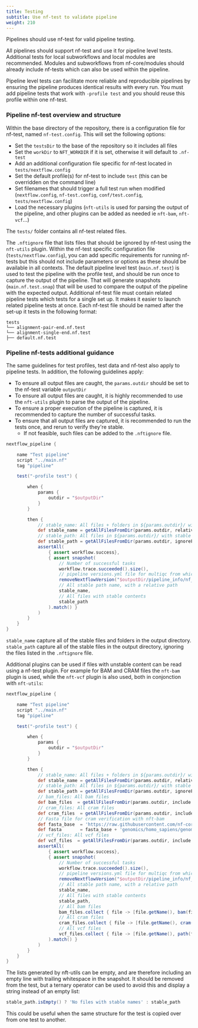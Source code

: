 ```yaml
---
title: Testing
subtitle: Use nf-test to validate pipeline
weight: 210
---
```


Pipelines should use nf-test for valid pipeline testing.

All pipelines should support nf-test and use it for pipeline level tests.
Additional tests for local subworkflows and local modules are recommended.
Modules and subworkflows from nf-core/modules should already include nf-tests which can also be used within the pipeline.

Pipeline level tests can facilitate more reliable and reproducible pipelines by ensuring the pipeline produces identical results with every run.
You must add pipeline tests that work with `-profile test` and you should reuse this profile within one nf-test.

### Pipeline nf-test overview and structure

Within the base directory of the repository, there is a configuration file for nf-test, named `nf-test.config`.
This will set the following options:

- Set the `testsDir` to the base of the repository so it includes all files
- Set the `workDir` to `NFT_WORKDIR` if it is set, otherwise it will default to `.nf-test`
- Add an additional configuration file specific for nf-test located in `tests/nextflow.config`
- Set the default profile(s) for nf-test to include `test` (this can be overridden on the command line)
- Set filenames that should trigger a full test run when modified (`nextflow.config`, `nf-test.config`, `conf/test.config`, `tests/nextflow.config`)
- Load the necessary plugins (`nft-utils` is used for parsing the output of the pipeline, and other plugins can be added as needed ie `nft-bam`, `nft-vcf`...)

The `tests/` folder contains all nf-test related files.

The `.nftignore` file that lists files that should be ignored by nf-test using the `nft-utils` plugin.
Within the nf-test specific configuration file (`tests/nextflow.config`), you can add specific requirements for running nf-tests but this should not include parameters or options as these should be available in all contexts.
The default pipeline level test (`main.nf.test`) is used to test the pipeline with the profile test, and should be run once to capture the output of the pipeline.
That will generate snapshots (`main.nf.test.snap`) that will be used to compare the output of the pipeline with the expected output.
Additional nf-test file must contain related pipeline tests which tests for a single set up.
It makes it easier to launch related pipeline tests at once.
Each nf-test file should be named after the set-up it tests in the following format:

```tree
tests
└── alignment-pair-end.nf.test
└── alignment-single-end.nf.test
├── default.nf.test
```

### Pipeline nf-tests additional guidance

The same guidelines for test profiles, test data and nf-test also apply to pipeline tests.
In addition, the following guidelines apply:

- To ensure all output files are caught, the `params.outdir` should be set to the nf-test variable `outputDir`
- To ensure all output files are caught, it is highly recommended to use the `nft-utils` plugin to parse the output of the pipeline.
- To ensure a proper execution of the pipeline is captured, it is recommended to capture the number of successful tasks.
- To ensure that all output files are captured, it is recommended to run the tests once, and rerun to verify they're stable.
  - If not feasible, such files can be added to the `.nftignore` file.

```groovy title="main.nf.test"
nextflow_pipeline {

    name "Test pipeline"
    script "../main.nf"
    tag "pipeline"

    test("-profile test") {

        when {
            params {
                outdir = "$outputDir"
            }
        }

        then {
            // stable_name: All files + folders in ${params.outdir}/ with a stable name
            def stable_name = getAllFilesFromDir(params.outdir, relative: true, includeDir: true, ignore: ['pipeline_info/*.{html,json,txt}'])
            // stable_path: All files in ${params.outdir}/ with stable content
            def stable_path = getAllFilesFromDir(params.outdir, ignoreFile: 'tests/.nftignore')
            assertAll(
                { assert workflow.success},
                { assert snapshot(
                    // Number of successful tasks
                    workflow.trace.succeeded().size(),
                    // pipeline versions.yml file for multiqc from which Nextflow version is removed because we tests pipelines on multiple Nextflow versions
                    removeNextflowVersion("$outputDir/pipeline_info/nf_core_{{ short_name }}_software_mqc_versions.yml"),
                    // All stable path name, with a relative path
                    stable_name,
                    // All files with stable contents
                    stable_path
                ).match() }
            )
        }
    }
}
```

`stable_name` capture all of the stable files and folders in the output directory.
`stable_path` capture all of the stable files in the output directory, ignoring the files listed in the `.nftignore` file.

Additional plugins can be used if files with unstable content can be read using a nf-test plugin.
For example for BAM and CRAM files the `nft-bam` plugin is used, while the `nft-vcf` plugin is also used, both in conjonction with `nft-utils`:

```groovy
nextflow_pipeline {

    name "Test pipeline"
    script "../main.nf"
    tag "pipeline"

    test("-profile test") {

        when {
            params {
                outdir = "$outputDir"
            }
        }

        then {
            // stable_name: All files + folders in ${params.outdir}/ with a stable name
            def stable_name = getAllFilesFromDir(params.outdir, relative: true, includeDir: true, ignore: ['pipeline_info/*.{html,json,txt}'])
            // stable_path: All files in ${params.outdir}/ with stable content
            def stable_path = getAllFilesFromDir(params.outdir, ignoreFile: 'tests/.nftignore')
            // bam_files: All bam files
            def bam_files  = getAllFilesFromDir(params.outdir, include: ['**/*.bam'])
            // cram_files: All cram files
            def cram_files  = getAllFilesFromDir(params.outdir, include: ['**/*.cram'])
            // Fasta file for cram verification with nft-bam
            def fasta_base  = 'https://raw.githubusercontent.com/nf-core/test-datasets/modules/data/'
            def fasta       = fasta_base + 'genomics/homo_sapiens/genome/genome.fasta'
            // vcf_files: All vcf files
            def vcf_files  = getAllFilesFromDir(params.outdir, include: ['**/*.vcf.gz'])
            assertAll(
                { assert workflow.success},
                { assert snapshot(
                    // Number of successful tasks
                    workflow.trace.succeeded().size(),
                    // pipeline versions.yml file for multiqc from which Nextflow version is removed because we tests pipelines on multiple Nextflow versions
                    removeNextflowVersion("$outputDir/pipeline_info/nf_core_{{ short_name }}_software_mqc_versions.yml"),
                    // All stable path name, with a relative path
                    stable_name,
                    // All files with stable contents
                    stable_path,
                    // All bam files
                    bam_files.collect { file -> [file.getName(), bam(file.toString()).readsMD5] },
                    // All cram files
                    cram_files.collect { file -> [file.getName(), cram(file.toString(), fasta).readsMD5] },
                    // All vcf files
                    vcf_files.collect { file -> [file.getName(), path(file.toString()).vcf.variantsMD5] }
                ).match() }
            )
        }
    }
}
```

The lists generated by nft-utils can be empty, and are therefore including an empty line with trailing whitespace in the snapshot.
It should be removed from the test, but a ternary operator can be used to avoid this and display a string instead of an empty list:

```groovy
stable_path.isEmpty() ? 'No files with stable names' : stable_path
```

This could be useful when the same structure for the test is copied over from one test to another.
